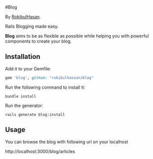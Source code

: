 #Blog

By [RokibulHasan](http://rokibulhassan.github.io).

Rails Blogging made easy.

**Blog** aims to be as flexible as possible while helping you with powerful components to create
your blog.

## Installation

Add it to your Gemfile:

```ruby
gem 'blog', github: "rokibulhassan/blog"
```

Run the following command to install it:

```console
bundle install
```

Run the generator:

```console
rails generate blog:install
```

## Usage

You can browse the blog with following url on your localhost

http://localhost:3000/blog/articles